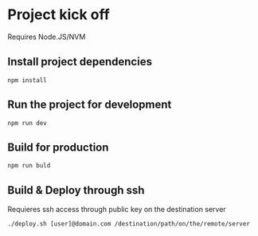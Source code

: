# Project kick off
Requires Node.JS/NVM

## Install project dependencies
```
npm install
```

## Run the project for development
```
npm run dev
```

## Build for production
```
npm run buld
```

## Build & Deploy through ssh
Requieres ssh access through public key on the destination server
```
./deploy.sh [user]@domain.com /destination/path/on/the/remote/server
```